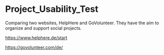 # Project_Usability_Test
Comparing two websites, HelpHere and GoVolunteer. They have the aim to organize and support social projects.

https://www.helphere.de/start


https://govolunteer.com/de/
